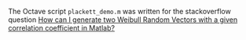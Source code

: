 The Octave script `plackett_demo.m` was written for the stackoverflow question
[How can I generate two Weibull Random Vectors with a given correlation coefficient in Matlab?](https://stackoverflow.com/questions/68908372/how-can-i-generate-two-weibull-random-vectors-with-a-given-correlation-coefficie/68931052#68931052)